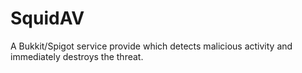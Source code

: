 # SquidAV
A Bukkit/Spigot service provide which detects malicious activity and immediately destroys the threat.
